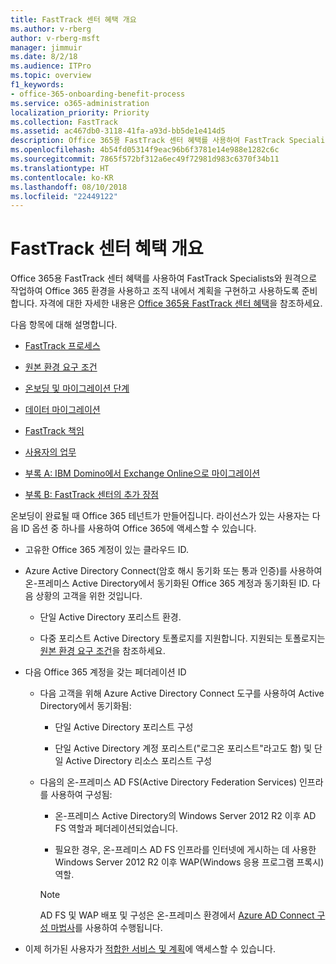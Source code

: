 ```yaml
---
title: FastTrack 센터 혜택 개요
ms.author: v-rberg
author: v-rberg-msft
manager: jimmuir
ms.date: 8/2/18
ms.audience: ITPro
ms.topic: overview
f1_keywords:
- office-365-onboarding-benefit-process
ms.service: o365-administration
localization_priority: Priority
ms.collection: FastTrack
ms.assetid: ac467db0-3118-41fa-a93d-bb5de1e414d5
description: Office 365용 FastTrack 센터 혜택를 사용하여 FastTrack Specialists와 원격으로 작업하여 Office 365 환경을 사용하고 조직 내에서 계획을 구현하고 사용하도록 준비합니다. 자격에 대한 자세한 내용은 Office 365용 FastTrack 센터 혜택을 참조하세요.
ms.openlocfilehash: 4b54fd05314f9eac96b6f3781e14e988e1282c6c
ms.sourcegitcommit: 7865f572bf312a6ec49f72981d983c6370f34b11
ms.translationtype: HT
ms.contentlocale: ko-KR
ms.lasthandoff: 08/10/2018
ms.locfileid: "22449122"
---
```

# <a name="fasttrack-center-benefit-overview"></a>FastTrack 센터 혜택 개요

Office 365용 FastTrack 센터 혜택를 사용하여 FastTrack Specialists와 원격으로 작업하여 Office 365 환경을 사용하고 조직 내에서 계획을 구현하고 사용하도록 준비합니다. 자격에 대한 자세한 내용은 [Office 365용 FastTrack 센터 혜택](fasttrack-benefit-for-office-365.md)을 참조하세요.
  
다음 항목에 대해 설명합니다.
  
- [FastTrack 프로세스](fasttrack-process.md)
    
- [원본 환경 요구 조건](source-environment-expectations.md)
    
- [온보딩 및 마이그레이션 단계](onboarding-and-migration.md)
    
- [데이터 마이그레이션](data-migration.md)
    
- [FastTrack 책임](fasttrack-responsibilities.md)
    
- [사용자의 업무](your-responsibilities.md)
    
- [부록 A: IBM Domino에서 Exchange Online으로 마이그레이션](from-ibm-domino-to-exchange-online.md)
    
- [부록 B: FastTrack 센터의 추가 장점](fasttrack-additional-benefits.md)
    
온보딩이 완료될 때 Office 365 테넌트가 만들어집니다. 라이선스가 있는 사용자는 다음 ID 옵션 중 하나를 사용하여 Office 365에 액세스할 수 있습니다.
  
- 고유한 Office 365 계정이 있는 클라우드 ID.
    
- Azure Active Directory Connect(암호 해시 동기화 또는 통과 인증)를 사용하여 온-프레미스 Active Directory에서 동기화된 Office 365 계정과 동기화된 ID. 다음 상황의 고객을 위한 것입니다.
    
  - 단일 Active Directory 포리스트 환경.
    
  - 다중 포리스트 Active Directory 토폴로지를 지원합니다. 지원되는 토폴로지는 [원본 환경 요구 조건](source-environment-expectations.md)을 참조하세요.
    
- 다음 Office 365 계정을 갖는 페더레이션 ID
    
  - 다음 고객을 위해 Azure Active Directory Connect 도구를 사용하여 Active Directory에서 동기화됨:
    
      - 단일 Active Directory 포리스트 구성
    
      - 단일 Active Directory 계정 포리스트("로그온 포리스트"라고도 함) 및 단일 Active Directory 리소스 포리스트 구성
    
  - 다음의 온-프레미스 AD FS(Active Directory Federation Services) 인프라를 사용하여 구성됨:
    
      - 온-프레미스 Active Directory의 Windows Server 2012 R2 이후 AD FS 역할과 페더레이션되었습니다.
    
      - 필요한 경우, 온-프레미스 AD FS 인프라를 인터넷에 게시하는 데 사용한 Windows Server 2012 R2 이후 WAP(Windows 응용 프로그램 프록시) 역할.
    
    > [!NOTE]
    > AD FS 및 WAP 배포 및 구성은 온-프레미스 환경에서 [Azure AD Connect 구성 마법사](https://go.microsoft.com/fwlink/?linkid=844794)를 사용하여 수행됩니다. 
  
- 이제 허가된 사용자가 [적합한 서비스 및 계획](eligible-services-and-plans.md)에 액세스할 수 있습니다.
    

 
